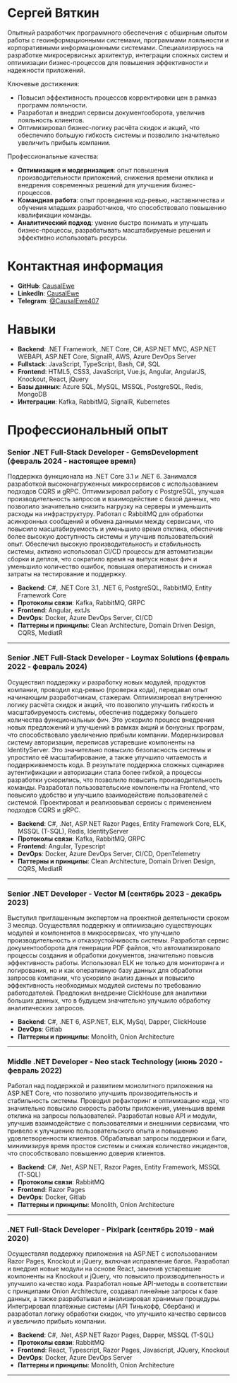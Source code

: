 <h1>Сергей Вяткин</h1>
<p>Опытный разработчик программного обеспечения с обширным опытом работы с геоинформационными системами, программами лояльности и корпоративными информационными системами. Специализируюсь на разработке микросервисных архитектур, интеграции сложных систем и оптимизации бизнес-процессов для повышения эффективности и надежности приложений.</p>

<p>Ключевые достижения:</p>

- Повысил эффективность процессов корректировки цен в рамказ программ лояльности.
- Разработал и внедрил сервисы документооборота, увеличив лояльность клиентов.
- Оптимизировал бизнес-логику расчёта скидок и акций, что обеспечило большую гибкость системы и позволило значительно увеличить прибыль компании.

<p>Профессиональные качества:</p>

- **Оптимизация и модернизация**: опыт повышения производительности приложений, снижения времени отклика и внедрения современных решений для улучшения бизнес-процессов.
- **Командная работа**: опыт проведения код-ревью, наставничества и обучения младших разработчиков, что способствовало повышению квалификации команды.
- **Аналитический подход**: умение быстро понимать и улучшать бизнес-процессы, разрабатывать масштабируемые решения и эффективно использовать ресурсы.

<h1>Контактная информация</h1>

- **GitHub**: [CausalEwe](https://github.com/CausalEwe)
- **LinkedIn**: [CausalEwe](https://www.linkedin.com/in/causalewe/)
- **Telegram**: [@CausalEwe407](https://t.me/CausalEwe407)

<h1>Навыки</h1>

- **Backend**: .NET Framework, .NET Core, C#, ASP.NET MVC, ASP.NET WEBAPI, ASP.NET Core, SignalR, AWS, Azure DevOps Server
- **Fullstack**: JavaScript, TypeScript, Bash, C#, SQL
- **Frontend**: HTML5, CSS3, JavaScript, Vue.js, Angular, AngularJS, Knockout, React, jQuery
- **Базы данных**: Azure SQL, MySQL, MSSQL, PostgreSQL, Redis, MongoDB
- **Интеграции**: Kafka, RabbitMQ, SignalR, Kubernetes

<h1>Профессиональный опыт</h1>

<h3>Senior .NET Full-Stack Developer - GemsDevelopment (февраль 2024 - настоящее время)</h3>

Поддержка функционала на .NET Core 3.1 и .NET 6.
Занимался разработкой высоконагруженных микросервисов с использованием подходов CQRS и gRPC.
Оптимизировал работу с PostgreSQL, улучшая производительность запросов и взаимодействие с базой данных, что позволило значительно снизить нагрузку на серверы и уменьшить расходы на инфраструктуру. 
Работал с RabbitMQ для обработки асинхронных сообщений и обмена данными между сервисами, что повысило масштабируемость и уменьшило время отклика, обеспечив более высокую доступность системы и улучшив пользовательский опыт. 
Обеспечил высокую производительность и стабильность системы, активно использовал CI/CD процессы для автоматизации сборки и деплоя, что сократило время на выпуск новых фич и уменьшило количество ошибок, повышая оперативность и снижая затраты на тестирование и поддержку. 

- **Backend**: C#, .NET Core 3.1, .NET 6, PostgreSQL, RabbitMQ, Entity Framework Core
- **Протоколы связи**: Kafka, RabbitMQ, GRPC
- **Frontend**: Angular, extJs
- **DevOps**: Docker, Azure DevOps Server, CI/CD
- **Паттерны и принципы**: Clean Architecture, Domain Driven Design, CQRS, MediatR

---

<h3>Senior .NET Full-Stack Developer - Loymax Solutions (февраль 2022 - февраль 2024)</h3>

Осуществил поддержку и разработку новых модулей, продуктов компании, проводил код-ревью (проверка кода), передавал опыт начинающим разработчикам, стажерам. 
Оптимизировал внутреннюю логику расчёта скидок и акций, что позволило улучшить гибкость и масштабируемость системы, обеспечив поддержку большего количества функциональных фич. Это ускорило процесс внедрения новых предложений и улучшений в рамках акций и бонусных програм, что способствовало увеличению прибыли компании. 
Модернизировал систему авторизации, переписав устаревшие компоненты на IdentityServer. Это значительно повысило безопасность системы и упростило её масштабирование, а также улучшило читаемость и поддерживаемость кода. В результате поддержка сложных сценариев аутентификации и авторизации стала более гибкой, а процессы разработки ускорились, что позволило повысить производительность команды.
Разработал пользовательские компоненты на Frontend, что повысило удобство и улучшило взаимодействие пользователей с системой.
Проектировал и реализовывал сервисы с применением подходов CQRS и gRPC.

- **Backend**: C#, .Net, ASP.NET Razor Pages, Entity Framework Core, ELK, MSSQL (T-SQL), Redis, IdentityServer
- **Протоколы связи**: Kafka, RabbitMQ, GRPC
- **Frontend**: Angular, Typescript
- **DevOps**: Docker, Azure DevOps Server, CI/CD, OpenTelemetry
- **Паттерны и принципы**: Clean Architecture, Domain Driven Design, CQRS, MediatR

---

<h3>Senior .NET Developer - Vector M (сентябрь 2023 - декабрь 2023)</h3>

Выступил приглашенным экспертом на проектной деятельности сроком 3 месяца. 
Осуществлял поддержку и оптимизацию существующих модулей и компонентов в микросервисах, что улучшило производительность и отказоустойчивость системы. 
Разработал сервис документооборота для генерации PDF файлов, что автоматизировало процессы создания и обработки документов, значительно повысив эффективность работы.
Использовал ELK не только для мониторинга и логирования, но и как оперативную базу данных для обработки запросов компании, что ускорило анализ данных и повысило эффективность необходимых модулей системы по требованию работодателей.
Предложил внедрение ClickHouse для аналитики больших данных, что в будущем значительно улучшило обработку аналитических запросов.

- **Backend**: C#, .NET 6, ASP.NET, ELK, MySql, Dapper, ClickHouse
- **DevOps**: Gitlab
- **Паттерны и принципы**: Monolith, Onion Architecture

---

<h3> Middle .NET Developer - Neo stack Technology (июнь 2020 - февраль 2022)</h3>

Работал над поддержкой и развитием монолитного приложения на ASP.NET Core, что позволило улучшить производительность и стабильность системы.
Проводил рефакторинг и оптимизацию кода, что значительно повысило скорость работы приложения, уменьшив время отклика на запросы пользователей.
Разработал новые API и модули, улучшив взаимодействие с пользователями и внешними сервисами, что привело к улучшению пользовательского опыта и повышению удовлетворенности клиентов.
Обрабатывал запросы поддержки и баги, минимизируя время простоя системы и снижая количество инцидентов, что способствовало повышению доверия клиентов.

- **Backend**: C#, .Net, ASP.NET, Razor Pages, Entity Framework, MSSQL (T-SQL)
- **Протоколы связи**: RabbitMQ
- **Frontend**: Razor Pages
- **DevOps**: Docker, Gitlab
- **Паттерны и принципы**: Monolith, Onion Architecture

---

<h3> .NET Full-Stack Developer - Pixlpark (сентябрь 2019 - май 2020)</h3>

Осуществлял поддержку приложения на ASP.NET с использованием Razor Pages, Knockout и jQuery, включая исправление багов. 
Разработал и внедрил новые модули на основе React, заменив устаревшие компоненты на Knockout и jQuery, что повысило производительность и улучшило качество кода. 
Разработал новые API-методы в соответствии с принципами Onion Architecture, создавал линейные запросы к базе данных, а также разрабатывал и анализировал хранимые процедуры. 
Интегрировал платёжные системы (API Тинькофф, Сбербанк) и разработал логику обработки скидок, что улучшило качество сервисов и увеличило прибыль компании.

- **Backend**: C#, .Net, ASP.NET Razor Pages, Dapper, MSSQL (T-SQL)
- **Протоколы связи**: RabbitMQ
- **Frontend**: React, Typescript, Razor Pages, Javascript, JQuery, Knockout
- **DevOps**: Docker, Azure DevOps Server
- **Паттерны и принципы**: Monolith, Onion Architecture

---
